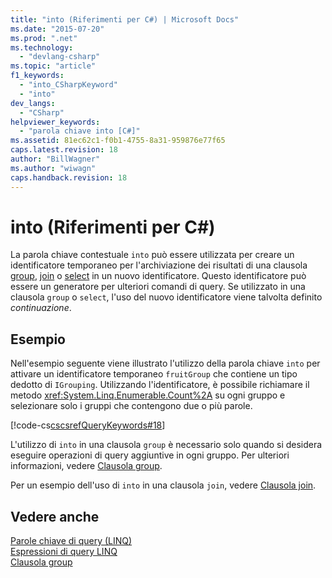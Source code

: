 ```yaml
---
title: "into (Riferimenti per C#) | Microsoft Docs"
ms.date: "2015-07-20"
ms.prod: ".net"
ms.technology: 
  - "devlang-csharp"
ms.topic: "article"
f1_keywords: 
  - "into_CSharpKeyword"
  - "into"
dev_langs: 
  - "CSharp"
helpviewer_keywords: 
  - "parola chiave into [C#]"
ms.assetid: 81ec62c1-f0b1-4755-8a31-959876e77f65
caps.latest.revision: 18
author: "BillWagner"
ms.author: "wiwagn"
caps.handback.revision: 18
---
```

# into (Riferimenti per C#)
La parola chiave contestuale `into` può essere utilizzata per creare un identificatore temporaneo per l'archiviazione dei risultati di una clausola [group](../../../csharp/language-reference/keywords/group-clause.md), [join](../../../csharp/language-reference/keywords/join-clause.md) o [select](../../../csharp/language-reference/keywords/select-clause.md) in un nuovo identificatore.  Questo identificatore può essere un generatore per ulteriori comandi di query.  Se utilizzato in una clausola `group` o `select`, l'uso del nuovo identificatore viene talvolta definito *continuazione*.  
  
## Esempio  
 Nell'esempio seguente viene illustrato l'utilizzo della parola chiave `into` per attivare un identificatore temporaneo `fruitGroup` che contiene un tipo dedotto di `IGrouping`.  Utilizzando l'identificatore, è possibile richiamare il metodo <xref:System.Linq.Enumerable.Count%2A> su ogni gruppo e selezionare solo i gruppi che contengono due o più parole.  
  
 [!code-cs[cscsrefQueryKeywords#18](../../../csharp/language-reference/keywords/codesnippet/CSharp/into_1.cs)]  
  
 L'utilizzo di `into` in una clausola `group` è necessario solo quando si desidera eseguire operazioni di query aggiuntive in ogni gruppo.  Per ulteriori informazioni, vedere [Clausola group](../../../csharp/language-reference/keywords/group-clause.md).  
  
 Per un esempio dell'uso di `into` in una clausola `join`, vedere [Clausola join](../../../csharp/language-reference/keywords/join-clause.md).  
  
## Vedere anche  
 [Parole chiave di query \(LINQ\)](../../../csharp/language-reference/keywords/query-keywords.md)   
 [Espressioni di query LINQ](../../../csharp/programming-guide/linq-query-expressions/index.md)   
 [Clausola group](../../../csharp/language-reference/keywords/group-clause.md)
